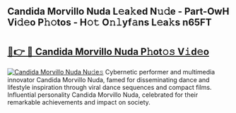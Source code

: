 ## Candida Morvillo Nuda L𝚎a𝚔ed N𝚞𝚍e - Part-OwH Vi𝚍𝚎o P𝚑𝚘tos - H𝚘𝚝 O𝚗𝚕yf𝚊ns L𝚎a𝚔s n65FT

# <h2><a href="http://kf23y0i.oniu.top/?m=Candida+Morvillo+Nuda">🔗👉 🔴 Candida Morvillo Nuda P𝚑ot𝚘𝚜 V𝚒d𝚎o</a></h2>

[![Candida Morvillo Nuda Nu𝚍e𝚜](https://i.imgur.com/0qMVB7G.gif)](http://kf23y0i.oniu.top/?m=Candida+Morvillo+Nuda)
Cybernetic performer and multimedia innovator Candida Morvillo Nuda, famed for disseminating dance and lifestyle inspiration through viral dance sequences and compact films. Influential personality Candida Morvillo Nuda, celebrated for their remarkable achievements and impact on society.  
